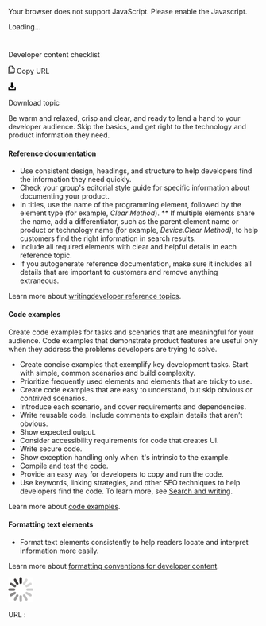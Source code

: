 Your browser does not support JavaScript. Please enable the Javascript.

Loading...

# 

Developer content checklist

![Copy URL](developer-content-checklist_files/Copy.png)
Copy URL

![Download](developer-content-checklist_files/Download.png)

Download topic

Be
warm and relaxed, crisp and clear, and ready to lend a hand
to your developer audience. Skip the basics, and get right to the
technology and product information they need. 

#### Reference documentation

  - Use consistent design, headings, and structure to help developers find the information they need quickly.
  - Check your group's editorial style guide for specific information about documenting your product.
  - In titles, use the name of the programming element, followed by the element type (for example, *Clear Method*). ** If
    multiple elements share the name, add a differentiator, such as
    the parent element name or product or technology name (for example, *Device.Clear Method)*, to help customers find the right information in search results. 
  - Include all required elements with clear and helpful details in each reference topic.
  - If
    you autogenerate reference documentation, make sure it includes
    all details that are important to customers and
    remove anything extraneous. 

Learn more about [writing](https://worldready.cloudapp.net/Styleguide/Read?id=2700&topicid=28718)[developer reference topics](https://worldready.cloudapp.net/Styleguide/Read?id=2700&topicid=28718).

#### Code examples

Create
code examples for tasks and scenarios that are meaningful for
your audience. Code examples that demonstrate
product features are useful only when they address
the problems developers are trying to solve.

  - Create concise examples that exemplify key development tasks. Start with simple, common scenarios and build complexity. 
  - Prioritize frequently used elements and elements that are tricky to use.
  - Create code examples that are easy to understand, but skip obvious or contrived scenarios.
  - Introduce each scenario, and cover requirements and dependencies.
  - Write reusable code. Include comments to explain details that aren’t obvious.
  - Show expected output.
  - Consider accessibility requirements for code that creates UI.
  - Write secure code.
  - Show exception handling only when it's intrinsic to the example. 
  - Compile and test the code.
  - Provide an easy way for developers to copy and run the code. 
  - Use keywords, linking strategies, and other SEO techniques to help developers find the code. To learn more, see [Search and writing](https://worldready.cloudapp.net/Styleguide/Read?id=2700&topicid=36379).

Learn more about [code examples](https://worldready.cloudapp.net/Styleguide/Read?id=2700&topicid=28719).

#### Formatting text elements

  - Format text elements consistently to help readers locate and interpret information more easily.

Learn more about [formatting conventions for developer content](https://worldready.cloudapp.net/Styleguide/Read?id=2700&topicid=28975).

![In progress](developer-content-checklist_files/activity-large.gif)

URL :
